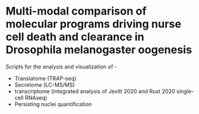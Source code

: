 # Multi-modal comparison of molecular programs driving nurse cell death and clearance in Drosophila melanogaster oogenesis 

Scripts for the analysis and visualization of - 

- Translatome (TRAP-seq)
- Secretome (LC-MS/MS)
- transcriptome (integrated analysis of Jevitt 2020 and Rust 2020 single-cell RNAseq)
- Persisting nuclei quantification


